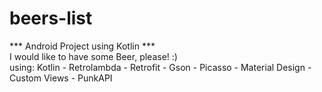 # beers-list
*** Android Project using Kotlin ***  
I would like to have some Beer, please! :)  
using: Kotlin - Retrolambda - Retrofit - Gson - Picasso - Material Design - Custom Views - PunkAPI
